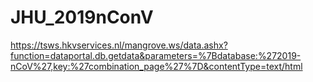 # JHU_2019nConV

https://tsws.hkvservices.nl/mangrove.ws/data.ashx?function=dataportal.db.getdata&parameters=%7Bdatabase:%272019-nCoV%27,key:%27combination_page%27%7D&contentType=text/html
